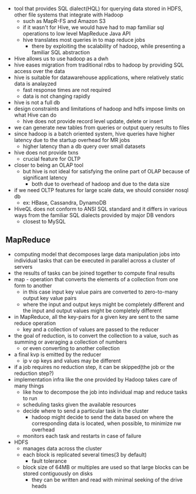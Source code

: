 - tool that provides SQL dialect(HQL) for querying data stored in HDFS, other file systems that integrate with Hadoop
	- such as MapR-FS and Amazon S3
	- if it wasn't for Hive, we would have had to map familiar sql operations to low level MapReduce Java API
	- hive translates most queries in to map reduce jobs
		- there by exploiting the scalability of hadoop, while presenting a familiar SQL abstraction
- Hive allows us to use hadoop as a dwh
- hive eases migration from traditional rdbs to hadoop by providing SQL access over the data
- hive is suitable for datawarehouse applications, where relatively static data is analayzed
	- fast response times are not required
	- data is not changing rapidly
- hive is not a full db
- design constraints and limitations of hadoop and hdfs impose limits on what Hive can do
	- hive does not provide record level update, delete or insert
- we can generate new tables from queries or output query results to files
- since hadoop is a batch oriented system, hive queries have higher latency due to the startup overhead for MR jobs
	- higher latency than a db query over small datasets
- hive does not provide txns
	- crucial feature for OLTP
- closer to being an OLAP tool
	- but hive is not ideal for satisfying the online part of OLAP because of significant latency
		- both due to overhead of hadoop and due to the data size
- if we need OLTP features for large scale data, we should consider nosql db
	- ex: HBase, Cassandra, DynamoDB
- HiveQL does not conform to ANSI SQL standard and it differs in various ways from the familiar SQL dialects provided by major DB vendors
	- closest to MySQL

## MapReduce
- computing model that decomposes large data manipulation jobs into individual tasks that can be executed in parallel across a cluster of servers
- the results of tasks can be joined together to compute final results
- map - operation that converts the elements of a collection from one form to another
	- in this case input key value pairs are converted to zero-to-many output key value pairs 
	- where the input and output keys might be completely different and the input and output values might be completely different
- in MapReduce, all the key-pairs for a given key are sent to the same reduce operation
	- key and a collection of values are passed to the reducer
- the goal of reduction, is to convert the collection to a value, such as summing or averaging a collection of numbers
	- or even converting to another collection
- a final kvp is emitted by the reducer
	- ip v op keys and values may be different
- if a job requires no reduction step, it can be skipped(the job or the reduction step?)
- implementation infra like the one provided by Hadoop takes care of many things
	- like how to decompose the job into individual map and reduce tasks to run
	- scheduling tasks given the available resources
	- decide where to send a particular task in the cluster
		- hadoop might decide to send the data based on where the corresponding data is located, when possible, to minimize nw overhead
	- monitors each task and restarts in case of failure
- HDFS
	- manages data across the cluster
	- each block is replicated several times(3 by default)
		- fault tolerance
	- block size of 64MB or multiples are used so that large blocks can be stored contiguously on disks
		- they can be written and read with minimal seeking of the drive heads

